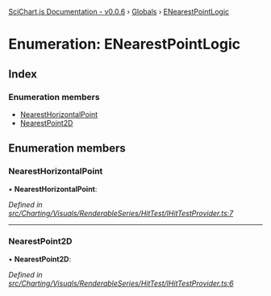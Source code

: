 [SciChart.js Documentation - v0.0.6](../README.md) › [Globals](../globals.md) › [ENearestPointLogic](enearestpointlogic.md)

# Enumeration: ENearestPointLogic

## Index

### Enumeration members

* [NearestHorizontalPoint](enearestpointlogic.md#nearesthorizontalpoint)
* [NearestPoint2D](enearestpointlogic.md#nearestpoint2d)

## Enumeration members

###  NearestHorizontalPoint

• **NearestHorizontalPoint**:

*Defined in [src/Charting/Visuals/RenderableSeries/HitTest/IHitTestProvider.ts:7](https://github.com/ABTSoftware/SciChart.Dev/blob/46671d21ce/Web/src/SciChart/src/Charting/Visuals/RenderableSeries/HitTest/IHitTestProvider.ts#L7)*

___

###  NearestPoint2D

• **NearestPoint2D**:

*Defined in [src/Charting/Visuals/RenderableSeries/HitTest/IHitTestProvider.ts:6](https://github.com/ABTSoftware/SciChart.Dev/blob/46671d21ce/Web/src/SciChart/src/Charting/Visuals/RenderableSeries/HitTest/IHitTestProvider.ts#L6)*

